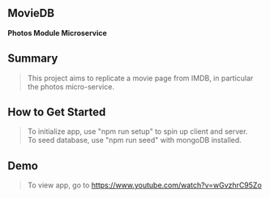 ## MovieDB ##
<strong> Photos Module Microservice </strong>

## Summary ##
  > This project aims to replicate a movie page from IMDB, in particular the photos micro-service.

## How to Get Started ##
  > To initialize app, use "npm run setup" to spin up client and server. <br>
  > To seed database, use "npm run seed" with mongoDB installed.

## Demo ##
  > To view app, go to https://www.youtube.com/watch?v=wGvzhrC95Zo
